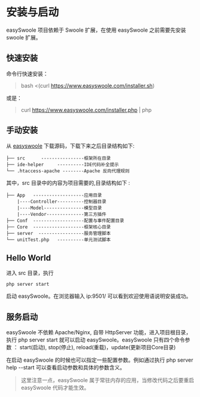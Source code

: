 # 安装与启动
easySwoole 项目依赖于 Swoole 扩展，在使用 easySwoole 之前需要先安装 swoole 扩展。
## 快速安装
命令行快速安装：

> bash <(curl https://www.easyswoole.com/installer.sh)

或是：

> curl https://www.easyswoole.com/installer.php | php

## 手动安装

从 [easyswoole](https://github.com/kiss291323003/easyswoole) 下载源码，下载下来之后目录结构如下:
```
├── src      ----------------框架所在目录
├── ide-helper     ----------IDE代码补全提示
└── .htaccess-apache --------Apache 反向代理规则
```
其中，src 目录中的内容为项目需要的,目录结构如下 :
```
├── App   -------------------应用目录
    |----Controller----------控制器目录
    |----Model---------------模型目录
    |----Vendor--------------第三方插件
├── Conf  -------------------配置与事件配置目录
├── Core  -------------------框架核心目录
├── server  -----------------服务管理脚本
└── unitTest.php   ----------单元测试脚本
```
## Hello World
进入 src 目录，执行
```
php server start 
```
启动 easySwoole。在浏览器输入 ip:9501/ 可以看到欢迎使用语说明安装成功。

## 服务启动
easySwoole 不依赖 Apache/Nginx, 自带 HttpServer 功能，进入项目根目录，执行 php server start 就可以启动 easySwoole。easySwoole 只有四个命令参数 ： start(启动), stop(停止), reload(重载)，update(更新项目Core目录)

在启动 easySwoole 的时候也可以指定一些配置参数。例如通过执行 php server help --start 可以查看启动参数和具体的参数含义。

> 这里注意一点，easySwoole 属于常驻内存的应用，当修改代码之后要重启 easySwoole 代码才能生效。

<script>
    var _hmt = _hmt || [];
    (function() {
        var hm = document.createElement("script");
        hm.src = "https://hm.baidu.com/hm.js?4c8d895ff3b25bddb6fa4185c8651cc3";
        var s = document.getElementsByTagName("script")[0];
        s.parentNode.insertBefore(hm, s);
    })();
</script> 
<script>
(function(){
    var bp = document.createElement('script');
    var curProtocol = window.location.protocol.split(':')[0];
    if (curProtocol === 'https') {
        bp.src = 'https://zz.bdstatic.com/linksubmit/push.js';        
    }
    else {
        bp.src = 'http://push.zhanzhang.baidu.com/push.js';
    }
    var s = document.getElementsByTagName("script")[0];
    s.parentNode.insertBefore(bp, s);
})();
</script>
  